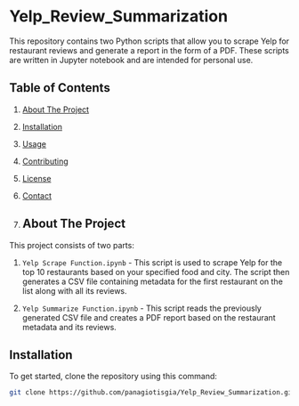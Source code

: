 # Yelp_Review_Summarization

This repository contains two Python scripts that allow you to scrape Yelp for restaurant reviews and generate a report in the form of a PDF. These scripts are written in Jupyter notebook and are intended for personal use.

## Table of Contents
1. [About The Project](#about-the-project)
2. [Installation](#installation)
3. [Usage](#usage)
4. [Contributing](#contributing)
5. [License](#license)
6. [Contact](#contact)

7. ## About The Project
This project consists of two parts:

1. `Yelp Scrape Function.ipynb` - This script is used to scrape Yelp for the top 10 restaurants based on your specified food and city. The script then generates a CSV file containing metadata for the first restaurant on the list along with all its reviews.

2. `Yelp Summarize Function.ipynb` - This script reads the previously generated CSV file and creates a PDF report based on the restaurant metadata and its reviews.

## Installation
To get started, clone the repository using this command:

```bash
git clone https://github.com/panagiotisgia/Yelp_Review_Summarization.git
